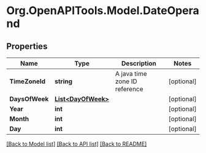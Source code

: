 # Org.OpenAPITools.Model.DateOperand
## Properties

Name | Type | Description | Notes
------------ | ------------- | ------------- | -------------
**TimeZoneId** | **string** | A java time zone ID reference | [optional] 
**DaysOfWeek** | [**List&lt;DayOfWeek&gt;**](DayOfWeek.md) |  | [optional] 
**Year** | **int** |  | [optional] 
**Month** | **int** |  | [optional] 
**Day** | **int** |  | [optional] 

[[Back to Model list]](../README.md#documentation-for-models) [[Back to API list]](../README.md#documentation-for-api-endpoints) [[Back to README]](../README.md)

